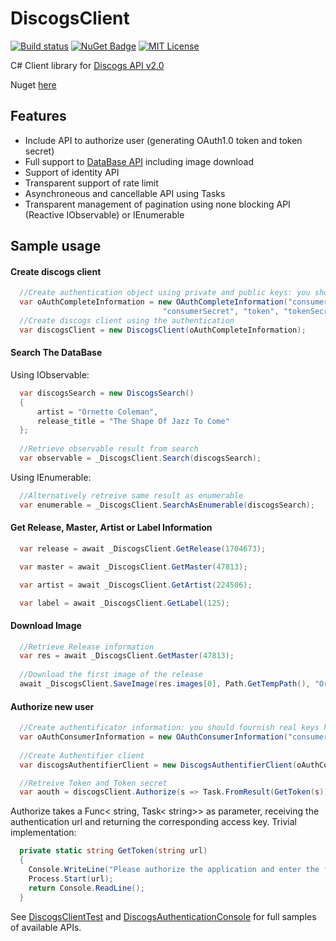 # DiscogsClient

[![Build status](https://img.shields.io/appveyor/ci/David-Desmaisons/DiscogsClient.svg?maxAge=2592000)](https://ci.appveyor.com/project/David-Desmaisons/DiscogsClient)
[![NuGet Badge](https://buildstats.info/nuget/DiscogsClient)](https://www.nuget.org/packages/DiscogsClient/)
[![MIT License](https://img.shields.io/github/license/David-Desmaisons/DiscogsClient.svg)](https://github.com/David-Desmaisons/DiscogsClient/blob/master/LICENSE)


C# Client library for [Discogs API v2.0](https://www.discogs.com/developers/)

Nuget [here](https://www.nuget.org/packages/DiscogsClient/)

## Features
* Include API to authorize user (generating OAuth1.0 token and token secret)
* Full support to [DataBase API](https://www.discogs.com/developers/#page:database) including image download
* Support of identity API
* Transparent support of rate limit
* Asynchroneous and cancellable API using Tasks
* Transparent management of pagination using none blocking API (Reactive IObservable) or IEnumerable

## Sample usage

#### Create discogs client

```C#
  //Create authentication object using private and public keys: you should fournish real keys here
  var oAuthCompleteInformation = new OAuthCompleteInformation("consumerKey", 
                                  "consumerSecret", "token", "tokenSecret");
  //Create discogs client using the authentication
  var discogsClient = new DiscogsClient(oAuthCompleteInformation);
```
#### Search The DataBase

Using IObservable:
```C#
  var discogsSearch = new DiscogsSearch()
  {
      artist = "Ornette Coleman",
      release_title = "The Shape Of Jazz To Come"
  };
    
  //Retrieve observable result from search
  var observable = _DiscogsClient.Search(discogsSearch);
```

Using IEnumerable:
```C#
  //Alternatively retreive same result as enumerable 
  var enumerable = _DiscogsClient.SearchAsEnumerable(discogsSearch);
```

#### Get Release, Master, Artist or Label Information
```C#
  var release = await _DiscogsClient.GetRelease(1704673);
```

```C#
  var master = await _DiscogsClient.GetMaster(47813);
```

```C#
  var artist = await _DiscogsClient.GetArtist(224506);
```

```C#
  var label = await _DiscogsClient.GetLabel(125);
```

#### Download Image
```C#
  //Retrieve Release information
  var res = await _DiscogsClient.GetMaster(47813);
  
  //Download the first image of the release
  await _DiscogsClient.SaveImage(res.images[0], Path.GetTempPath(), "Ornette-TSOAJTC");
```

#### Authorize new user
```C#
  //Create authentificator information: you should fournish real keys here
  var oAuthConsumerInformation = new OAuthConsumerInformation("consumerKey", "consumerSecret");
  
  //Create Authentifier client
  var discogsAuthentifierClient = new DiscogsAuthentifierClient(oAuthConsumerInformation);

  //Retreive Token and Token secret 
  var aouth = discogsClient.Authorize(s => Task.FromResult(GetToken(s))).Result;
```

Authorize takes a Func< string, Task< string>> as parameter, receiving the authentication url and returning the corresponding access key. Trivial implementation:

```C#
  private static string GetToken(string url)
  {
    Console.WriteLine("Please authorize the application and enter the final key in the console");
    Process.Start(url);
    return Console.ReadLine();
  }
```
See [DiscogsClientTest](https://github.com/David-Desmaisons/DiscogsClient/blob/master/DiscogsClient.Test/DiscogsClientTest.cs) and [DiscogsAuthenticationConsole](https://github.com/David-Desmaisons/DiscogsClient/blob/master/DiscogsAuthenticationConsole/Program.cs) for full samples of available APIs.
